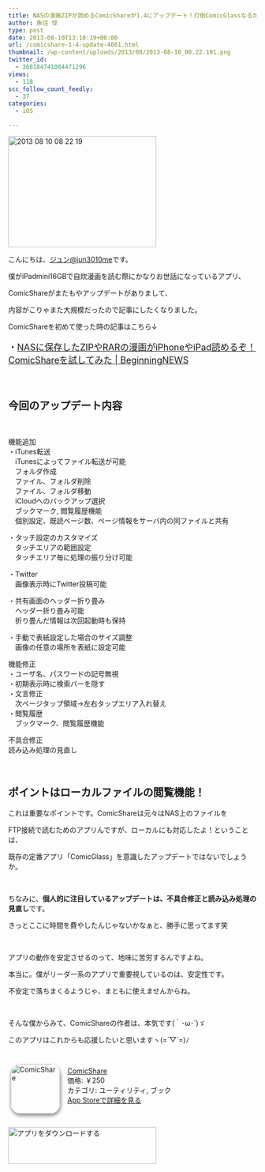 ```yaml
---
title: NASの漫画ZIPが読めるComicShareが1.4にアップデート！打倒ComicGlassなるか！？
author: 魚住 惇
type: post
date: 2013-08-10T13:10:19+00:00
url: /comicshare-1-4-update-4661.html
thumbnail: /wp-content/uploads/2013/08/2013-08-10_08.22.191.png
twitter_id:
  - 366184741084471296
views:
  - 118
scc_follow_count_feedly:
  - 37
categories:
  - iOS

---
```

<img decoding="async" loading="lazy" title="2013-08-10_08.22.19.png" src="/wp-content/uploads/2013/08/2013-08-10_08.22.19.png" alt="2013 08 10 08 22 19" width="300" height="225" border="0" />

<!--more-->

こんにちは、[ジュン@jun3010me][1]です。

僕がiPadmini16GBで自炊漫画を読む際にかなりお世話になっているアプリ、

ComicShareがまたもやアップデートがありまして、

内容がこりゃまた大規模だったので記事にしたくなりました。

ComicShareを初めて使った時の記事はこちら↓

<p style="font-size: 18px;">
  ・<a rel="nofollow" href="http://jun3010.me/nas-zip-rar-comic-read-ipad-iphone-3229.html" target="_blank">NASに保存したZIPやRARの漫画がiPhoneやiPad読めるぞ！ComicShareを試してみた | BeginningNEWS</a>
</p>

 

## 今回のアップデート内容

 

機能追加  
・iTunes転送  
　iTunesによってファイル転送が可能  
　フォルダ作成  
　ファイル、フォルダ削除  
　ファイル、フォルダ移動  
　iCloudへのバックアップ選択  
　ブックマーク, 閲覧履歴機能  
　個別設定、既読ページ数、ページ情報をサーバ内の同ファイルと共有

・タッチ設定のカスタマイズ  
　タッチエリアの範囲設定  
　タッチエリア毎に処理の振り分け可能

・Twitter  
　画像表示時にTwitter投稿可能

・共有画面のヘッダー折り畳み  
　ヘッダー折り畳み可能  
　折り畳んだ情報は次回起動時も保持

・手動で表紙設定した場合のサイズ調整  
　画像の任意の場所を表紙に設定可能

機能修正  
・ユーザ名、パスワードの記号無視  
・初期表示時に検索バーを隠す  
・文言修正  
　次ページタップ領域→左右タップエリア入れ替え  
・閲覧履歴  
　ブックマーク、閲覧履歴機能

不具合修正  
読み込み処理の見直し

 

## ポイントはローカルファイルの閲覧機能！

これは重要なポイントです。ComicShareは元々はNAS上のファイルを

FTP接続で読むためのアプリんですが、ローカルにも対応したよ！ということは、

既存の定番アプリ「ComicGlass」を意識したアップデートではないでしょうか。

 

ちなみに、**個人的に注目しているアップデートは、不具合修正と読み込み処理の見直し**です。

きっとここに時間を費やしたんじゃないかなぁと、勝手に思ってます笑

 

アプリの動作を安定させるのって、地味に苦労するんですよね。

本当に。僕がリーダー系のアプリで重要視しているのは、安定性です。

不安定で落ちまくるようじゃ、まともに使えませんからね。

 

そんな僕からみて、ComicShareの作者は、本気です(｀･ω･´)ゞ

このアプリはこれからも応援したいと思いますヽ(=´▽\`=)ﾉ

 

<div class="appHtmlFrame">
  <span class="appIcon"><a href="http://click.linksynergy.com/fs-bin/stat?id=X4b77EM*hqg&offerid=94348&type=3&subid=0&tmpid=2192&RD_PARM1=https%253A%252F%252Fitunes.apple.com%252Fjp%252Fapp%252Fcomicshare%252Fid642097030%253Fmt%253D8%2526uo%253D4%2526partnerId%253D30" rel="nofollow" target="_blank"><img decoding="async" loading="lazy" class="appIconImg" style="border-radius: 20px 20px 20px 20px; -moz-border-radius: 20px 20px 20px 20px; -webkit-border-radius: 20px 20px 20px 20px; box-shadow: 1px 4px 6px 1px #999999; -moz-box-shadow: 1px 4px 6px 1px #999999; -webkit-box-shadow: 1px 4px 6px 1px #999999; margin: -5px 15px 1px 5px; float: left;" src="http://a1394.phobos.apple.com/us/r1000/049/Purple/v4/c4/4b/cd/c44bcdf6-367e-432e-a3c4-8ea89b2ac608/mzl.kytvkpkw.100x100-75.png" alt="ComicShare" width="100" height="100" /></a></span><span class="appTitle"><a href="http://click.linksynergy.com/fs-bin/stat?id=X4b77EM*hqg&offerid=94348&type=3&subid=0&tmpid=2192&RD_PARM1=https%253A%252F%252Fitunes.apple.com%252Fjp%252Fapp%252Fcomicshare%252Fid642097030%253Fmt%253D8%2526uo%253D4%2526partnerId%253D30" rel="nofollow" target="_blank"> ComicShare</a></span><br /><span class="appPrice">価格: ￥250</span><br /><span class="appCat">カテゴリ: ユーティリティ, ブック</span><br /><span class="appLink"><a href="http://click.linksynergy.com/fs-bin/stat?id=X4b77EM*hqg&offerid=94348&type=3&subid=0&tmpid=2192&RD_PARM1=https%253A%252F%252Fitunes.apple.com%252Fjp%252Fapp%252Fcomicshare%252Fid642097030%253Fmt%253D8%2526uo%253D4%2526partnerId%253D30" rel="nofollow" target="_blank">App Storeで詳細を見る</a></span></p> 
  
  <div class="appDownloadButton">
    <p>
       
    </p>
    <p>
      <a href="http://click.linksynergy.com/fs-bin/stat?id=X4b77EM*hqg&offerid=94348&type=3&subid=0&tmpid=2192&RD_PARM1=https%253A%252F%252Fitunes.apple.com%252Fjp%252Fapp%252Fcomicshare%252Fid642097030%253Fmt%253D8%2526uo%253D4%2526partnerId%253D30" rel="nofollow" target="_blank"><img decoding="async" loading="lazy" src="http://uozumi.ddo.jp/images/appcheck.gif" alt="アプリをダウンロードする" width="300" height="75" /></a></div> </div>

 [1]: https://twitter.com/jun3010me